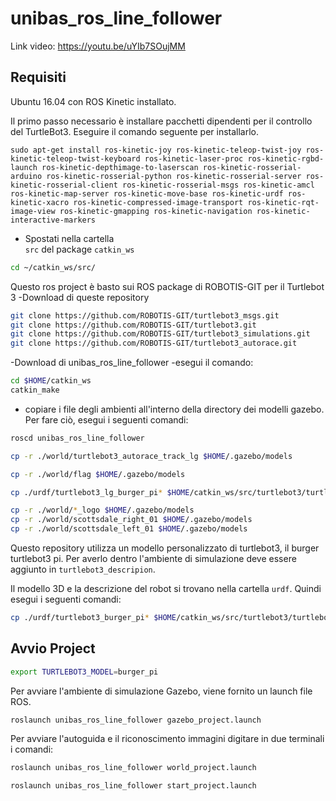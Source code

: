 # unibas_ros_line_follower
Link video: https://youtu.be/uYIb7SOujMM


## Requisiti ##
Ubuntu 16.04 con ROS Kinetic installato.

Il primo passo necessario è installare pacchetti dipendenti per il controllo del TurtleBot3.
Eseguire il comando seguente per installarlo.

```
sudo apt-get install ros-kinetic-joy ros-kinetic-teleop-twist-joy ros-kinetic-teleop-twist-keyboard ros-kinetic-laser-proc ros-kinetic-rgbd-launch ros-kinetic-depthimage-to-laserscan ros-kinetic-rosserial-arduino ros-kinetic-rosserial-python ros-kinetic-rosserial-server ros-kinetic-rosserial-client ros-kinetic-rosserial-msgs ros-kinetic-amcl ros-kinetic-map-server ros-kinetic-move-base ros-kinetic-urdf ros-kinetic-xacro ros-kinetic-compressed-image-transport ros-kinetic-rqt-image-view ros-kinetic-gmapping ros-kinetic-navigation ros-kinetic-interactive-markers
```

- Spostati nella cartella  
```src``` 
del package 
```catkin_ws``` 

```bash
cd ~/catkin_ws/src/
```
Questo ros project è basto sui ROS package di ROBOTIS-GIT per il Turtlebot 3
-Download di queste repository

```bash
git clone https://github.com/ROBOTIS-GIT/turtlebot3_msgs.git
git clone https://github.com/ROBOTIS-GIT/turtlebot3.git
git clone https://github.com/ROBOTIS-GIT/turtlebot3_simulations.git
git clone https://github.com/ROBOTIS-GIT/turtlebot3_autorace.git
```
-Download di unibas_ros_line_follower
-esegui il comando:
```bash
cd $HOME/catkin_ws
catkin_make
```
- copiare i file degli ambienti all'interno della directory dei modelli gazebo. 
Per fare ciò, esegui i seguenti comandi:

```bash
roscd unibas_ros_line_follower

cp -r ./world/turtlebot3_autorace_track_lg $HOME/.gazebo/models

cp -r ./world/flag $HOME/.gazebo/models

cp ./urdf/turtlebot3_lg_burger_pi* $HOME/catkin_ws/src/turtlebot3/turtlebot3_description/urdf/.

cp -r ./world/*_logo $HOME/.gazebo/models
cp -r ./world/scottsdale_right_01 $HOME/.gazebo/models
cp -r ./world/scottsdale_left_01 $HOME/.gazebo/models
```
Questo repository utilizza un modello personalizzato di turtlebot3, il burger turtlebot3 pi. Per averlo dentro l'ambiente di simulazione deve essere aggiunto in ```turtlebot3_descripion```.

Il modello 3D e la descrizione del robot si trovano nella cartella ```urdf```. 
Quindi esegui i seguenti comandi:
```bash
cp ./urdf/turtlebot3_burger_pi* $HOME/catkin_ws/src/turtlebot3/turtlebot3_description/urdf/.
```

## Avvio Project ##
```bash
export TURTLEBOT3_MODEL=burger_pi
```
Per avviare l'ambiente di simulazione Gazebo, viene fornito un launch file ROS. 
```bash
roslaunch unibas_ros_line_follower gazebo_project.launch
```
Per avviare l'autoguida e il riconoscimento immagini digitare in due terminali i comandi:

```bash
roslaunch unibas_ros_line_follower world_project.launch 

roslaunch unibas_ros_line_follower start_project.launch 
```

